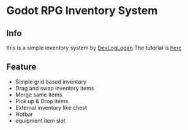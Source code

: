 # Godot RPG Inventory System

## Info

this is a simple inventory system by [DevLogLogan](https://www.youtube.com/@DevLogLogan)
The tutorial is [here](https://youtu.be/V79YabQZC1s?si=VSyPkeizlyDZkQZk)

## Feature

- Simple grid based inventory
- Drag and swap inventory items
- Merge same items
- Pick up & Drop items
- External inventory like chest
- Hotbar
- equipment item slot
